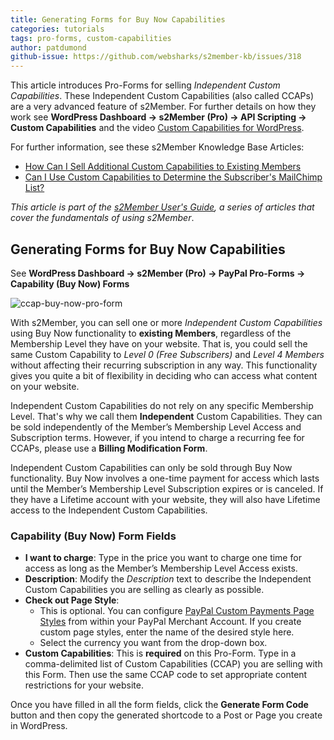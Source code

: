 ```yaml
---
title: Generating Forms for Buy Now Capabilities
categories: tutorials
tags: pro-forms, custom-capabilities
author: patdumond
github-issue: https://github.com/websharks/s2member-kb/issues/318
---
```


This article introduces Pro-Forms for selling *Independent Custom Capabilities*. These Independent Custom Capabilities (also called CCAPs) are a very advanced feature of s2Member. For further details on how they work see **WordPress Dashboard → s2Member (Pro) → API Scripting → Custom Capabilities** and the video [Custom Capabilities for WordPress](http://s2member.com/kb-article/video-custom-capabilities-for-wordpress/).

For further information, see these s2Member Knowledge Base Articles:

- [How Can I Sell Additional Custom Capabilities to Existing Members](http://s2member.com/kb-article/how-can-i-sell-additional-custom-capabilities-to-existing-members/)
- [Can I Use Custom Capabilities to Determine the Subscriber's MailChimp List?](http://s2member.com/kb-article/can-i-use-custom-capabilities-to-determine-the-subscribers-mailchimp-list/)

*This article is part of the [s2Member User's Guide](http://s2member.com/kb/kb-tag/s2member-users-guide/&sa=D&ust=1470238793494000&usg=AFQjCNG1q04lm4O1PV4kb07x1Gin-dmEew), a series of articles that cover the fundamentals of using s2Member*.

## Generating Forms for Buy Now Capabilities

See **WordPress Dashboard → s2Member (Pro) → PayPal Pro-Forms → Capability (Buy Now) Forms** 

![ccap-buy-now-pro-form](https://cloud.githubusercontent.com/assets/9320495/17522309/8a6ec784-5e24-11e6-87f4-84f667c47583.jpg)

With s2Member, you can sell one or more *Independent Custom Capabilities* using Buy Now functionality to **existing Members**, regardless of the Membership Level they have on your website. That is, you could sell the same Custom Capability to *Level 0 (Free Subscribers)* and *Level 4 Members* without affecting their recurring subscription in any way. This functionality gives you quite a bit of flexibility in deciding who can access what content on your website.

Independent Custom Capabilities do not rely on any specific Membership Level. That's why we call them **Independent** Custom Capabilities. They can be sold independently of the Member’s Membership Level Access and Subscription terms. However, if you intend to charge a recurring fee for CCAPs, please use a **Billing Modification Form**.

Independent Custom Capabilities can only be sold through Buy Now functionality. Buy Now involves a one-time payment for access which lasts until the Member’s Membership Level Subscription expires or is canceled. If they have a Lifetime account with your website, they will also have Lifetime access to the Independent Custom Capabilities.

### Capability (Buy Now) Form Fields

- **I want to charge**: Type in the price you want to charge one time for access as long as the Member’s Membership Level Access exists. 
- **Description**: Modify the *Description* text to describe the Independent Custom Capabilities you are selling as clearly as possible.  
- **Check out Page Style**:
    -  This is optional. You can configure [PayPal Custom Payments Page Styles](https://www.paypal.com/customize) from within your PayPal Merchant Account. If you create custom page styles, enter the name of the desired style here.
    - Select the currency you want from the drop-down box. 
- **Custom Capabilities**: This is **required** on this Pro-Form. Type in a comma-delimited list of Custom Capabilities (CCAP) you are selling with this Form. Then use the same CCAP code to set appropriate content restrictions for your website.

Once you have filled in all the form fields, click the **Generate Form Code** button and then copy the generated shortcode to a Post or Page you create in WordPress.
